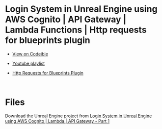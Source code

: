 # Login System in Unreal Engine using AWS Cognito | API Gateway | Lambda Functions | Http requests for blueprints plugin


- [View on Codeible](https://codeible.com/view/videotutorial/buACzUyV9afkMjKVCf0W)

- [Youtube playlist](https://www.youtube.com/watch?v=HVEZcrdT3jo&list=PLfamdLYuDv-LJnT0fd5LDa1Rn1cgayq1y)

- [Http Requests for Blueprints Plugin](https://www.unrealengine.com/marketplace/en-US/product/http-requests-for-blueprints)

<br/>

# Files

Download the Unreal Engine project from [Login System in Unreal Engine using AWS Cognito | Lambda | API Gateway - Part 1](https://codeible.com/coursefiles/ueawsloginsystempart1files)


